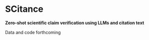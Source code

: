 # SCitance

**Zero-shot scientific claim verification using LLMs and citation text**

Data and code forthcoming


